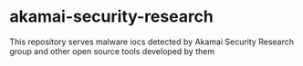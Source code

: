 # akamai-security-research
This repository serves malware iocs detected by Akamai Security Research group and other open source tools developed by them


